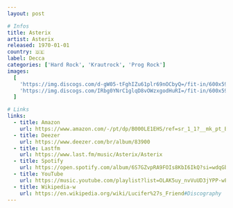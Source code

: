 ```yaml
---
layout: post

# Infos
title: Asterix
artist: Asterix
released: 1970-01-01
country: 🇩🇪
label: Decca
categories: ['Hard Rock', 'Krautrock', 'Prog Rock']
images:
  [
    'https://img.discogs.com/d-gW05-tFghIZu61plr69nOCbyQ=/fit-in/600x594/filters:strip_icc():format(jpeg):mode_rgb():quality(90)/discogs-images/R-3719482-1504625948-5994.jpeg.jpg',
    'https://img.discogs.com/IRbg0YNrC1glqD8vOWzxgodHuRI=/fit-in/600x593/filters:strip_icc():format(jpeg):mode_rgb():quality(90)/discogs-images/R-3719482-1504625947-9553.jpeg.jpg',
  ]

# Links
links:
  - title: Amazon
    url: https://www.amazon.com/-/pt/dp/B000LE1EHS/ref=sr_1_1?__mk_pt_BR=%C3%85M%C3%85%C5%BD%C3%95%C3%91&dchild=1&keywords=B000LE1EHS&qid=1614454047&sr=8-1&tag=kvnol08-20
  - title: Deezer
    url: https://www.deezer.com/br/album/83900
  - title: Lastfm
    url: https://www.last.fm/music/Asterix/Asterix
  - title: Spotify
    url: https://open.spotify.com/album/6S7GZvpRA9FOIs8KbI6IkQ?si=wdqGbWe3T6mX1OmN-bQRtw
  - title: YouTube
    url: https://music.youtube.com/playlist?list=OLAK5uy_nvVuUD3jYPP-wF2eHPO6PMkso8i1X077Y
  - title: Wikipedia-w
    url: https://en.wikipedia.org/wiki/Lucifer%27s_Friend#Discography
---
```

